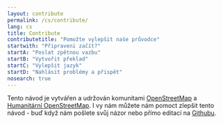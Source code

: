 ```yaml
---
layout: contribute
permalink: /cs/contribute/
lang: cs
title: Contribute
contributetitle: "Pomožte vylepšit naše průvodce"
startwith: "Připraveni začít?"
startA: "Poslat zpětnou vazbu"
startB: "Vytvořit překlad"
startC: "Vylepšit jazyk"
startD: "Nahlásit problémy a přispět"
nosearch: true
---
```

Tento návod je vytvářen a udržován komunitami [OpenStreetMap](https://www.openstreetmap.org/) a [Humanitární OpenStreetMap](http://hotosm.org/). I vy nám můžete nám pomoct zlepšit tento návod - buď když nám pošlete svůj názor nebo přímo editací na [Githubu](http://github.com/hotosm/learnosm).
